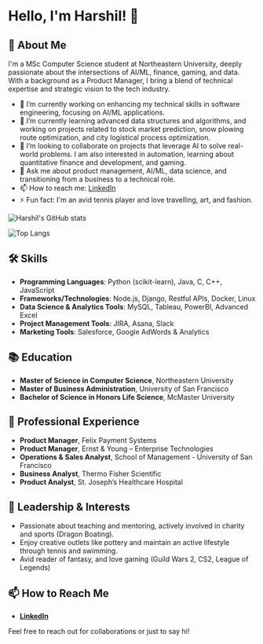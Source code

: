 # Hello, I'm Harshil! 👋

## 🚀 About Me
I'm a MSc Computer Science student at Northeastern University, deeply passionate about the intersections of AI/ML, finance, gaming, and data. With a background as a Product Manager, I bring a blend of technical expertise and strategic vision to the tech industry.

- 🔭 I’m currently working on enhancing my technical skills in software engineering, focusing on AI/ML applications.
- 🌱 I’m currently learning advanced data structures and algorithms, and working on projects related to stock market prediction, snow plowing route optimization, and city logistical process optimization.
- 👯 I’m looking to collaborate on projects that leverage AI to solve real-world problems. I am also interested in automation, learning about quantitative finance and development, and gaming.
- 💬 Ask me about product management, AI/ML, data science, and transitioning from a business to a technical role.
- 📫 How to reach me: [LinkedIn](https://www.linkedin.com/in/harshil-c/)
- ⚡ Fun fact: I'm an avid tennis player and love travelling, art, and fashion.

![Harshil's GitHub stats](https://github-readme-stats.vercel.app/api?username=xojoyboy&show_icons=true&theme=radical)

![Top Langs](https://github-readme-stats.vercel.app/api/top-langs/?username=xojoyboy&layout=compact&exclude_repo=repo1,repo2)

## 🛠 Skills
- **Programming Languages**: Python (scikit-learn), Java, C, C++, JavaScript
- **Frameworks/Technologies**: Node.js, Django, Restful APIs, Docker, Linux
- **Data Science & Analytics Tools**: MySQL, Tableau, PowerBI, Advanced Excel
- **Project Management Tools**: JIRA, Asana, Slack
- **Marketing Tools**: Salesforce, Google AdWords & Analytics

## 📚 Education
- **Master of Science in Computer Science**, Northeastern University
- **Master of Business Administration**, University of San Francisco
- **Bachelor of Science in Honors Life Science**, McMaster University

## 💼 Professional Experience
- **Product Manager**, Felix Payment Systems
- **Product Manager**, Ernst & Young – Enterprise Technologies
- **Operations & Sales Analyst**, School of Management - University of San Francisco
- **Business Analyst**, Thermo Fisher Scientific
- **Product Analyst**, St. Joseph’s Healthcare Hospital

## 🌟 Leadership & Interests
- Passionate about teaching and mentoring, actively involved in charity and sports (Dragon Boating).
- Enjoy creative outlets like pottery and maintain an active lifestyle through tennis and swimming.
- Avid reader of fantasy, and love gaming (Guild Wars 2, CS2, League of Legends)

## 📫 How to Reach Me
- [**LinkedIn**](https://www.linkedin.com/in/harshil-c/)


Feel free to reach out for collaborations or just to say hi!
